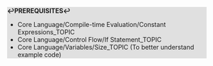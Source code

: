 <div style="margin:2em; background-color: #e0e0e0;">

<strong>↩PREREQUISITES↩</strong>

 * Core Language/Compile-time Evaluation/Constant Expressions_TOPIC
 * Core Language/Control Flow/If Statement_TOPIC
 * Core Language/Variables/Size_TOPIC (To better understand example code)

</div>

